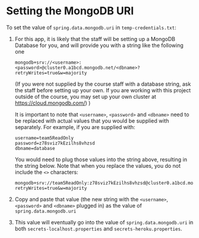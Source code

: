 # Setting the MongoDB URI

To set the value of  `spring.data.mongodb.uri` in `temp-credentials.txt`:

1. For this app, it is likely that the staff will
   be setting up a MongoDB Database for you, 
   and will provide you with a string like the following
   one 
   
   ```
   mongodb+srv://<username>:<password>@cluster0.a1bcd.mongodb.net/<dbname>?retryWrites=true&w=majority
   ```

   (If you were not supplied by the course staff with a database string, ask the staff before setting up your own.  If you are working with this project outside of the course, you may set up your own cluster at <https://cloud.mongodb.com/>)
)

   It is important to note that `<username>`, `<password>` and `<dbname>` need to be replaced with actual values that you would be supplied with separately.  For example, if you are supplied with:

   ```
   username=team5ReadOnly
   password=z78sviz7kEzilhs8vhzsd
   dbname=database
   ```

   You would need to plug those values into the string above, resulting in the string below.  Note that when you replace the values, you do not include the `<>` characters:

   ```
   mongodb+srv://team5ReadOnly:z78sviz7kEzilhs8vhzsd@cluster0.a1bcd.mongodb.net/database?retryWrites=true&w=majority
   ```


2. Copy and paste that value (the new string with the  `<username>`, `<password>` and `<dbname>` plugged in) as the value of `spring.data.mongodb.uri`

3. This value will eventually go into the value of `spring.data.mongodb.uri` in both `secrets-localhost.properties` and `secrets-heroku.properties`. 
